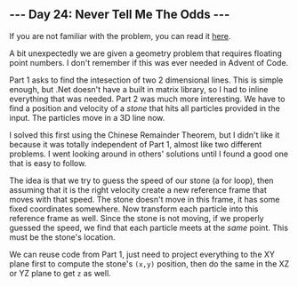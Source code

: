## --- Day 24: Never Tell Me The Odds ---
If you are not familiar with the problem, you can read it  [here](https://adventofcode.com/2023/day/24).

A bit unexpectedly we are given a geometry problem that requires floating
point numbers. I don't remember if this was ever needed in Advent of Code. 

Part 1 asks to find the intesection of two 2 dimensional lines. This is
simple enough, but .Net doesn't have a built in matrix library, so I had to 
inline everything that was needed. Part 2 was much more interesting. We have 
to find a position and velocity of a _stone_ that hits all particles provided in 
the input. The particles move in a 3D line now.

I solved this first using the Chinese Remainder Theorem, but I didn't like it
because it was totally independent of Part 1, almost like two different problems.
I went looking around in others' solutions until I found a good one that is easy 
to follow.

The idea is that we try to guess the speed of our stone (a for loop), then assuming
that it is the right velocity create a new reference frame that moves with 
that speed. The stone doesn't move in this frame, it has some fixed coordinates 
somewhere. Now transform each particle into this reference frame as well. Since the 
stone is not moving, if we properly guessed the speed, we find that each particle 
meets at the _same_ point. This must be the stone's location.

We can reuse code from Part 1, just need to project everything to the XY
plane first to compute the stone's `(x,y)` position, then do the same in the XZ
or YZ plane to get `z` as well.
